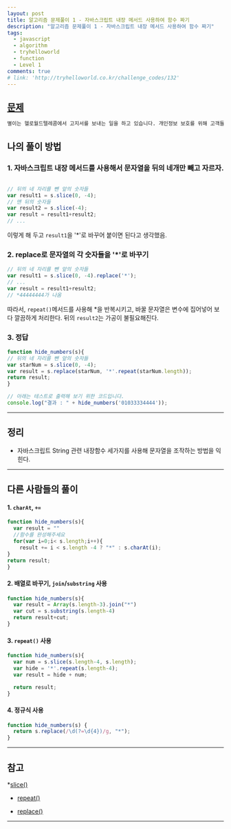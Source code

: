 ```yaml
---
layout: post
title: 알고리즘 문제풀이 1 - 자바스크립트 내장 메서드 사용하여 함수 짜기
description: "알고리즘 문제풀이 1 - 자바스크립트 내장 메서드 사용하여 함수 짜기"
tags:
  - javascript
  - algorithm
  - tryhelloworld
  - function
  - Level 1
comments: true
# link: 'http://tryhelloworld.co.kr/challenge_codes/132'
---
```


## [문제](http://tryhelloworld.co.kr/challenge_codes/132) 

```bash
별이는 헬로월드텔레콤에서 고지서를 보내는 일을 하고 있습니다. 개인정보 보호를 위해 고객들의 전화번호는 맨 뒷자리 4자리를 제외한 나머지를 "*"으로 바꿔야 합니다. 전화번호를 문자열 s로 입력받는 hide_numbers함수를 완성해 별이를 도와주세요. 예를들어 s가 "01033334444"면 "*******4444"를 리턴하고, "027778888"인 경우는 "*****8888"을 리턴하면 됩니다.
```

## 나의 풀이 방법

### 1. 자바스크립트 내장 메서드를 사용해서 문자열을 뒤의 네개만 빼고 자르자.

```javascript

// 뒤의 네 자리를 뺀 앞의 숫자들
var result1 = s.slice(0, -4);
// 맨 뒤의 숫자들
var result2 = s.slice(-4);
var result = result1+result2;
// ...
```
이렇게 해 두고 `result1`을 '*'로 바꾸어 붙이면 된다고 생각했음.

### 2. replace로 문자열의 각 숫자들을 '*'로 바꾸기

```javascript
// 뒤의 네 자리를 뺀 앞의 숫자들
var result1 = s.slice(0, -4).replace('*');
// ...
var result = result1+result2;
// *44444444가 나옴
```

따라서, `repeat()`메서드를 사용해 *을 반복시키고, 바꿀 문자열은 변수에 집어넣어 보다 깔끔하게 처리한다.
뒤의 `result2`는 가공이 불필요해진다.

### 3. 정답

``` javascript
function hide_numbers(s){
// 뒤의 네 자리를 뺀 앞의 숫자들
var starNum = s.slice(0, -4);
var result = s.replace(starNum, '*'.repeat(starNum.length));
return result;
}

// 아래는 테스트로 출력해 보기 위한 코드입니다.
console.log("결과 : " + hide_numbers('01033334444'));
```

------

## 정리

* 자바스크립트 String 관련 내장함수 세가지를 사용해 문자열을 조작하는 방법을 익힌다.

------

## 다른 사람들의 풀이

#### 1. `charAt`, `+=`

```javascript
function hide_numbers(s){
  var result = ""
  //함수를 완성해주세요
  for(var i=0;i< s.length;i++){
    result += i < s.length -4 ? "*" : s.charAt(i);
}
return result;
}
```

#### 2. 배열로 바꾸기, `join`/`substring` 사용

```javascript
function hide_numbers(s){
  var result = Array(s.length-3).join("*")
  var cut = s.substring(s.length-4)
  return result+cut;
}
```

#### 3. `repeat()` 사용

```javascript
function hide_numbers(s){
  var num = s.slice(s.length-4, s.length);
  var hide = '*'.repeat(s.length-4);
  var result = hide + num;

  return result;
}
```

#### 4. 정규식 사용

```javascript
function hide_numbers(s) {
  return s.replace(/\d(?=\d{4})/g, "*");
}
```

------

## 참고

*[slice()](https://developer.mozilla.org/ko/docs/Web/JavaScript/Reference/Global_Objects/String/slice)

* [repeat()](https://developer.mozilla.org/ko/docs/Web/JavaScript/Reference/Global_Objects/String/repeat)

* [replace()](https://developer.mozilla.org/en-US/docs/Web/JavaScript/Reference/Global_Objects/String/replace)

------